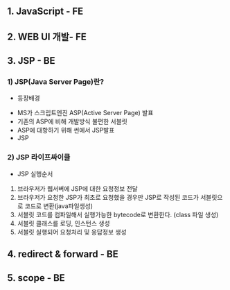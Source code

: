 ## 1. JavaScript - FE
## 2. WEB UI 개발- FE


## 3. JSP - BE
### 1) JSP(Java Server Page)란?
+ 등장배경
- MS가 스크립트엔진 ASP(Active Server Page) 발표
- 기존의 ASP에 비해 개발방식 불편한 서블릿
- ASP에 대항하기 위해 썬에서 JSP발표
- JSP

### 2) JSP 라이프싸이클
+ JSP 실행순서
1. 브라우저가 웹서버에 JSP에 대한 요청정보 전달
2. 브라우저가 요청한 JSP가 최초로 요청했을 경우만 JSP로 작성된 코드가 서블릿으로 코드로 변환(java파일생성)
3. 서블릿 코드를 컴파일해서 실행가능한 bytecode로 변환한다. (class 파일 생성)
4. 서블릿 클래스를 로딩, 인스턴스 생성
5. 서블릿 실행되어 요청처리 및 응답정보 생성


## 4. redirect & forward - BE



## 5. scope - BE

